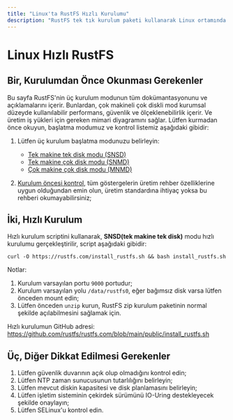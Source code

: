 ```yaml
---
title: "Linux'ta RustFS Hızlı Kurulumu"
description: "RustFS tek tık kurulum paketi kullanarak Linux ortamında hızlı dağıtım kurulumu"
---
```


# Linux Hızlı RustFS

<a id="mode"></a>

## Bir, Kurulumdan Önce Okunması Gerekenler

Bu sayfa RustFS'nin üç kurulum modunun tüm dokümantasyonunu ve açıklamalarını içerir. Bunlardan, çok makineli çok diskli mod kurumsal düzeyde kullanılabilir performans, güvenlik ve ölçeklenebilirlik içerir. Ve üretim iş yükleri için gereken mimari diyagramını sağlar. Lütfen kurmadan önce okuyun, başlatma modumuz ve kontrol listemiz aşağıdaki gibidir:

1. Lütfen üç kurulum başlatma modunuzu belirleyin:

    - [Tek makine tek disk modu (SNSD)](./single-node-single-disk.md)
    - [Tek makine çok disk modu (SNMD)](./single-node-multiple-disk.md)
    - [Çok makine çok disk modu (MNMD)](./multiple-node-multiple-disk.md)

2. [Kurulum öncesi kontrol](../checklists/index.md), tüm göstergelerin üretim rehber özelliklerine uygun olduğundan emin olun, üretim standardına ihtiyaç yoksa bu rehberi okumayabilirsiniz;


## İki, Hızlı Kurulum

Hızlı kurulum scriptini kullanarak, **SNSD(tek makine tek disk)** modu hızlı kurulumu gerçekleştirilir, script aşağıdaki gibidir:

~~~
curl -O https://rustfs.com/install_rustfs.sh && bash install_rustfs.sh
~~~


Notlar:
1. Kurulum varsayılan portu `9000` portudur;
2. Kurulum varsayılan yolu `/data/rustfs0`, eğer bağımsız disk varsa lütfen önceden mount edin;
3. Lütfen önceden `unzip` kurun, RustFS zip kurulum paketinin normal şekilde açılabilmesini sağlamak için.


Hızlı kurulumun GitHub adresi: https://github.com/rustfs/rustfs.com/blob/main/public/install_rustfs.sh



## Üç, Diğer Dikkat Edilmesi Gerekenler

1. Lütfen güvenlik duvarının açık olup olmadığını kontrol edin;
2. Lütfen NTP zaman sunucusunun tutarlılığını belirleyin;
3. Lütfen mevcut diskin kapasitesi ve disk planlamasını belirleyin;
4. Lütfen işletim sisteminin çekirdek sürümünü IO-Uring destekleyecek şekilde onaylayın;
5. Lütfen SELinux'u kontrol edin.

